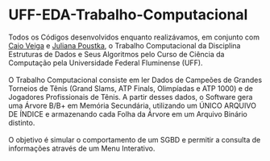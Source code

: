 # UFF-EDA-Trabalho-Computacional
 Todos os Códigos desenvolvidos enquanto realizávamos, em conjunto com [Caio Veiga](https://github.com/CoalaPSS) e [Juliana Poustka](https://github.com/julianaalves-p), o Trabalho Computacional da Disciplina Estruturas de Dados e Seus Algoritmos pelo Curso de Ciência da Computação pela Universidade Federal Fluminense (UFF).\
 \
 O Trabalho Computacional consiste em ler Dados de Campeões de Grandes Torneios de Tênis (Grand Slams, ATP Finals, Olimpíadas e ATP 1000) e de Jogadores Profissionais de Tênis. A partir desses dados, o Software gera uma Árvore B/B+ em Memória Secundária, utilizando um ÚNICO ARQUIVO DE ÍNDICE e armazenando cada Folha da Árvore em um Arquivo Binário distinto.\
 \
 O objetivo é simular o comportamento de um SGBD e permitir a consulta de informações através de um Menu Interativo.
